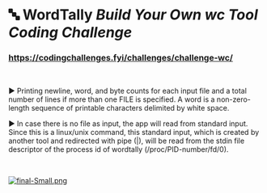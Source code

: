 # :abc:  WordTally _Build Your Own wc Tool Coding Challenge_
### https://codingchallenges.fyi/challenges/challenge-wc/

<br>

:arrow_forward: Printing newline, word, and byte counts for each input file and a total number of lines if more than one FILE is specified. 
A word is a non-zero-length sequence of printable characters delimited by white space.

:arrow_forward: In case there is no file as input, the app will read from standard input. 
Since this is a linux/unix command, this standard input,
which is created by another tool and redirected with pipe (|),
will be read from the stdin file descriptor of the process id of wordtally
(/proc/PID-number/fd/0).

<br>

[![final-Small.png](https://i.postimg.cc/DfLpz7ky/final-Small.png)](https://moviesondemand.io)
